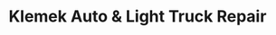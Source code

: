 ---
title: "Klemek Auto & Light Truck Repair"
url: /zumbrota/klemek-auto-und-light-truck-repair/
shop: Autowerkstatt
---